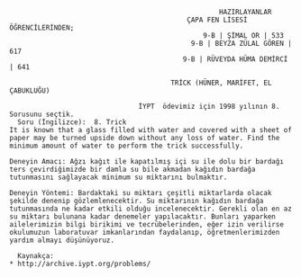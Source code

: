 

                                                        HAZIRLAYANLAR
                                                ÇAPA FEN LİSESİ ÖĞRENCİLERİNDEN;
                                                    9-B | ŞİMAL OR | 533
                                                 9-B | BEYZA ZÜLAL GÖREN | 617
                                               9-B | RÜVEYDA HÜMA DEMİRCİ | 641
                                        
                                            TRİCK (HÜNER, MARİFET, EL ÇABUKLUĞU)
                                    
                                    İYPT  ödevimiz için 1998 yılının 8. Sorusunu seçtik.
      Soru (İngilizce):  8. Trick
    It is known that a glass filled with water and covered with a sheet of paper may be turned upside down without any loss of water. Find the minimum amount of water to perform the trick successfully.
   
    Deneyin Amacı: Ağzı kağıt ile kapatılmış içi su ile dolu bir bardağı ters çevirdiğimizde bir damla su bile akmadan kağıdın bardağa tutunmasını sağlayacak minimum su miktarını bulmaktır.
    
    Deneyin Yöntemi: Bardaktaki su miktarı çeşitli miktarlarda olacak şekilde denenip gözlemlenecektir. Su miktarının kağıdın bardağa tutunmasında ne kadar etkili olduğu incelenecektir. Gerekli olan en az su miktarı bulunana kadar denemeler yapılacaktır. Bunları yaparken ailelerimizin bilgi birikimi ve tecrübelerinden, eğer izin verilirse okulumuzun laboratuvar imkanlarından faydalanıp, öğretmenlerimizden yardım almayı düşünüyoruz. 
    
      Kaynakça:
    * http://archive.iypt.org/problems/     
      



